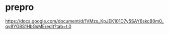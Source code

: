 # prepro
https://docs.google.com/document/d/1VMzs_KpJEK101D7y5SAY6skcB0m0_qy8YG8S1HbGsME/edit?tab=t.0
